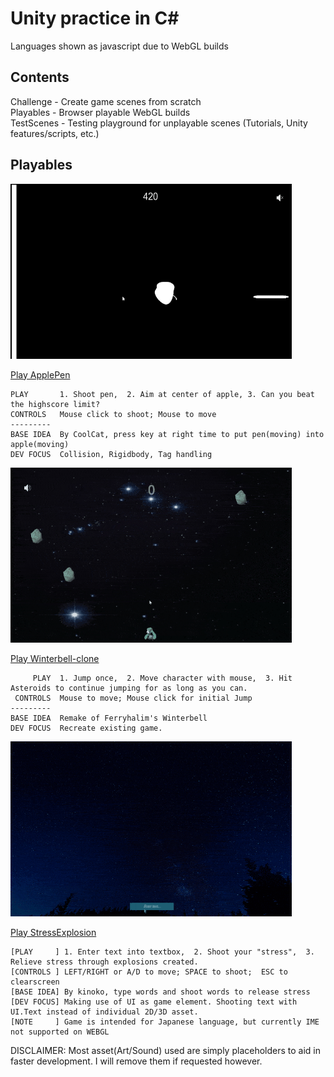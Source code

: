 # Unity practice in C#  
Languages shown as javascript due to WebGL builds  
  
## Contents
Challenge - Create game scenes from scratch  
Playables - Browser playable WebGL builds  
TestScenes - Testing playground for unplayable scenes (Tutorials, Unity features/scripts, etc.)  
  
## Playables  
<img src="Playables/applepen_sample.gif" alt="applepen gameplay" width="450" height="280">  

[Play ApplePen](https://catsmile-nico.github.io/Unity-Practice/Playables/ApplePen/index.html)  
```
PLAY       1. Shoot pen,  2. Aim at center of apple, 3. Can you beat the highscore limit?  
CONTROLS   Mouse click to shoot; Mouse to move  
---------   
BASE IDEA  By CoolCat, press key at right time to put pen(moving) into apple(moving)  
DEV FOCUS  Collision, Rigidbody, Tag handling
```
  
<img src="Playables/winter_sample1.gif" alt="winter gameplay" width="450" height="280">  

[Play Winterbell-clone](https://catsmile-nico.github.io/Unity-Practice/Playables/Winterbell-clone/index.html)  
```
     PLAY  1. Jump once,  2. Move character with mouse,  3. Hit Asteroids to continue jumping for as long as you can.  
 CONTROLS  Mouse to move; Mouse click for initial Jump  
---------
BASE IDEA  Remake of Ferryhalim's Winterbell  
DEV FOCUS  Recreate existing game.
```
  
<img src="Playables/stress_sample.gif" alt="stress gameplay" width="450" height="280"/>  
  
[Play StressExplosion](https://catsmile-nico.github.io/Unity-Practice/Playables/StressExplosion/index.html)  
```
[PLAY     ] 1. Enter text into textbox,  2. Shoot your "stress",  3. Relieve stress through explosions created.  
[CONTROLS ] LEFT/RIGHT or A/D to move; SPACE to shoot;  ESC to clearscreen  
[BASE IDEA] By kinoko, type words and shoot words to release stress  
[DEV FOCUS] Making use of UI as game element. Shooting text with UI.Text instead of individual 2D/3D asset.  
[NOTE     ] Game is intended for Japanese language, but currently IME not supported on WEBGL  
```
  
DISCLAIMER: Most asset(Art/Sound) used are simply placeholders to aid in faster development. I will remove them if requested however.  
